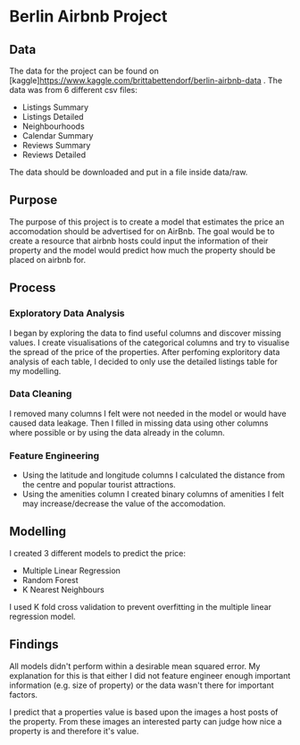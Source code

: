 # Berlin Airbnb Project

## Data

The data for the project can be found on [kaggle]https://www.kaggle.com/brittabettendorf/berlin-airbnb-data .
The data was from 6 different csv files:

- Listings Summary
- Listings Detailed
- Neighbourhoods
- Calendar Summary
- Reviews Summary
- Reviews Detailed

The data should be downloaded and put in a file inside data/raw.

## Purpose

The purpose of this project is to create a model that estimates the price an accomodation should be advertised for on AirBnb. The goal would be to create a resource that airbnb hosts could input the information of their property and the model would predict how much the property should be placed on airbnb for.

## Process

### Exploratory Data Analysis

I began by exploring the data to find useful columns and discover missing values. I create visualisations of the categorical columns and try to visualise the spread of the price of the properties. After perfoming exploritory data analysis of each table, I decided to only use the detailed listings table for my modelling. 

### Data Cleaning

I removed many columns I felt were not needed in the model or would have caused data leakage. Then I filled in missing data using other columns where possible or by using the data already in the column. 

### Feature Engineering

- Using the latitude and longitude columns I calculated the distance from the centre and popular tourist attractions.
- Using the amenities column I created binary columns of amenities I felt may increase/decrease the value of the accomodation.

## Modelling

I created 3 different models to predict the price:

- Multiple Linear Regression
- Random Forest
- K Nearest Neighbours

I used K fold cross validation to prevent overfitting in the multiple linear regression model.

## Findings

All models didn't perform within a desirable mean squared error. My explanation for this is that either I did not feature engineer enough important information (e.g. size of property) or the data wasn't there for important factors. 

I predict that a properties value is based upon the images a host posts of the property. From these images an interested party can judge how nice a property is and therefore it's value. 
